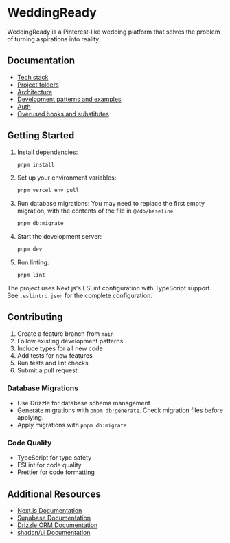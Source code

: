 # WeddingReady

WeddingReady is a Pinterest-like wedding platform that solves the problem of turning aspirations into reality. 

## Documentation
- [Tech stack](docs/tech-stack.md)
- [Project folders](docs/folder-structure.md)
- [Architecture](docs/architecture.md)
- [Development patterns and examples](docs/patterns.md)
- [Auth](docs/auth.md)
- [Overused hooks and substitutes](docs/substitutes.md)

## Getting Started

1. Install dependencies:
   ```bash
   pnpm install
   ```

2. Set up your environment variables:
   ```bash
   pnpm vercel env pull
   ```

3. Run database migrations:
  You may need to replace the first empty migration, with the contents of the file in `@/db/baseline`
   ```bash
   pnpm db:migrate
   ```

4. Start the development server:
   ```bash
   pnpm dev
   ```

5. Run linting:
   ```bash
   pnpm lint
   ```

The project uses Next.js's ESLint configuration with TypeScript support. See `.eslintrc.json` for the complete configuration.

## Contributing

1. Create a feature branch from `main`
2. Follow existing development patterns
3. Include types for all new code
4. Add tests for new features
5. Run tests and lint checks
6. Submit a pull request

### Database Migrations
- Use Drizzle for database schema management
- Generate migrations with `pnpm db:generate`. Check migration files before applying.
- Apply migrations with `pnpm db:migrate`
<!-- - Bypass migration pattern with `pnpm db:push` (for initial setup only) -->

### Code Quality
- TypeScript for type safety
- ESLint for code quality
- Prettier for code formatting

## Additional Resources

- [Next.js Documentation](https://nextjs.org/docs)
- [Supabase Documentation](https://supabase.com/docs)
- [Drizzle ORM Documentation](https://orm.drizzle.team)
- [shadcn/ui Documentation](https://ui.shadcn.com)